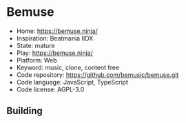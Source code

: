 # Bemuse

- Home: https://bemuse.ninja/
- Inspiration: Beatmania IIDX
- State: mature
- Play: https://bemuse.ninja/
- Platform: Web
- Keyword: music, clone, content free
- Code repository: https://github.com/bemusic/bemuse.git
- Code language: JavaScript, TypeScript
- Code license: AGPL-3.0

## Building
